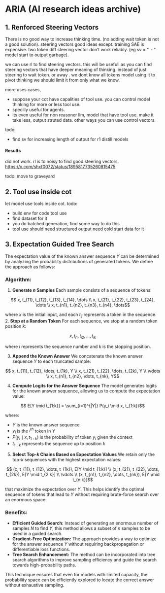 # ARIA  (AI research ideas archive)


## 1. Renforced Steering Vectors
There is no good way to increase thinking time. (no adding wait token is not a good solution).
steering vectors good ideas except. training SAE is expensive. two token diff steering vector don’t work reliably. (eg sv = '</think>' - '<think>'  model start to output garbage).

we can use rl to find steering vectors.  this will be usefull as you can find steering vectors that have deeper meaning of thinking. instead of just steering to wait token. or away </think>. 
we dont know all tokens model using it to pivot thinking we should limit it from only what we know. 

more uses cases, 
- suppose your cot have capalities of tool use. you can control model thinking for more or less tool use. 
- specilly useful for agents.
- its even useful for non reasoner llm, model that have tool use. make it take less, output struted data. other ways you can use control vectors.

todo:
- find sv for increasing length of output for r1 distill models

#### Results
did not work. rl is to noisy to find good steering vectors. 
https://x.com/shxf0072/status/1895817735260815475

todo: move to graveyard

## 2. Tool use inside cot
let model use tools inside cot. 
todo:
- build env for code tool use 
- find dataset for it
- you do batched generation, find some way to do this 
- tool use should need structured output need cold start data for it

## 3. Expectation Guided Tree Search
The expectation value of the known answer sequence $Y$ can be determined by analyzing the probability distributions of generated tokens. We define the approach as follows:

### Algorithm:
1. **Generate $n$ Samples**
   Each sample consists of a sequence of tokens:
```math
   x, t_{11}, t_{12}, t_{13}, t_{14}, \dots \\
   x, t_{21}, t_{22}, t_{23}, t_{24}, \dots \\
   x, t_{n1}, t_{n2}, t_{n3}, t_{n4}, \dots
```
   where $x$ is the initial input, and each $t_{ij}$ represents a token in the sequence.
2. **Stop at a Random Token**
   For each sequence, we stop at a random token position $k$:
```math
   x, t_{i1}, t_{i2}, \dots, t_{ik}
```
   where $i$ represents the sequence number and $k$ is the stopping position.

3. **Append the Known Answer**
   We concatenate the known answer sequence $Y$ to each truncated sample:
```math
   x, t_{11}, t_{12}, \dots, t_{1k}, Y \\
   x, t_{21}, t_{22}, \dots, t_{2k}, Y \\
   \vdots \\
   x, t_{n1}, t_{n2}, \dots, t_{nk}, Y
```

4. **Compute Logits for the Answer Sequence**
   The model generates logits for the known answer sequence, allowing us to compute the expectation value:
```math
   E[Y \mid t_{1:k}] = \sum_{i=1}^{|Y|} P(y_i \mid x, t_{1:k})
```
   where:
   - $Y$ is the known answer sequence
   - $y_i$ is the $i^{th}$ token in $Y$
   - $P(y_i \mid x, t_{1:k})$ is the probability of token $y_i$ given the context
   - $t_{1:k}$ represents the sequence up to position $k$

5. **Select Top-$k$ Chains Based on Expectation Values**
   We retain only the top-$k$ sequences with the highest expectation values:
   
```math
   (x, t_{11}, t_{12}, \dots, t_{1k}), E[Y \mid t_{1:k}] \\
   (x, t_{21}, t_{22}, \dots, t_{2k}), E[Y \mid t_{2:k}] \\
   \vdots \\
   (x, t_{n1}, t_{n2}, \dots, t_{nk}), E[Y \mid t_{n:k}]
```
   that maximize the expectation over $Y$. This helps identify the optimal sequence of tokens that lead to $Y$ without requiring brute-force search over an enormous space.

### Benefits:
- **Efficient Guided Search:** Instead of generating an enormous number of samples $N$ to find $Y$, this method allows a subset of $n$ samples to be used in a guided search.
- **Gradient-Free Optimization:** The approach provides a way to optimize for the answer sequence $Y$ without requiring backpropagation or differentiable loss functions.
- **Tree Search Enhancement:** The method can be incorporated into tree search algorithms to improve sampling efficiency and guide the search towards high-probability paths.

This technique ensures that even for models with limited capacity, the probability space can be efficiently explored to locate the correct answer without exhaustive sampling.
